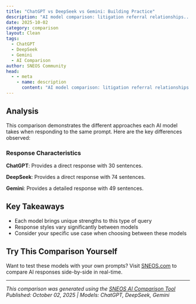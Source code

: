 ```yaml
---
title: "ChatGPT vs DeepSeek vs Gemini: Building Practice"
description: "AI model comparison: litigation referral relationships..."
date: 2025-10-02
category: comparison
layout: Clean
tags:
  - ChatGPT
  - DeepSeek
  - Gemini
  - AI Comparison
author: SNEOS Community
head:
  - - meta
    - name: description
      content: "AI model comparison: litigation referral relationships..."
---
```


<ChatComparison
  title="ChatGPT vs DeepSeek vs Gemini: Building Practice"
  prompt="litigation referral relationships"
  :responses='{
    "ChatGPT": "Litigation referral relationships refer to the professional arrangements and networks through which attorneys, law firms, or legal professionals refer clients to one another specifically for litigation matters. These relationships can be formal or informal and often help lawyers direct clients to specialists who have particular expertise or resources suited to the client\u2019s case.\n\n### Key Aspects of Litigation Referral Relationships:\n\n1. **Purpose**:  \n   To ensure clients receive competent representation by connecting them with attorneys experienced in the relevant area of litigation (e.g., personal injury, commercial disputes, class actions).\n\n2. **Types of Referral Relationships**:  \n   - **Informal Referrals**: Casual or occasional recommendations without formal agreements.  \n   - **Formal Referral Agreements**: Written contracts outlining terms, including fee sharing, responsibilities, and confidentiality.\n\n3. **Ethical Considerations**:  \n   - Must comply with professional conduct rules (e.g., ABA Model Rules of Professional Conduct or jurisdiction-specific rules).  \n   - Generally require full disclosure to the client about the referral and fee arrangements.  \n   - Fee-sharing typically allowed only if the client consents, the division is proportional to services performed, or both attorneys assume joint responsibility for the case.  \n   - Referral fees must not increase client costs unreasonably.\n\n4. **Advantages**:  \n   - Access to specialized expertise.  \n   - Enhanced client service.  \n   - Networking and professional development opportunities for lawyers.\n\n5. **Disadvantages or Risks**:  \n   - Potential conflicts of interest.  \n   - Risk of violating ethical rules if not properly disclosed or managed.  \n   - Possible misunderstandings regarding obligations or fee arrangements.\n\n### Best Practices for Establishing Litigation Referral Relationships:\n\n- Make sure the referring attorney believes the referred attorney is competent in the relevant area.  \n- Disclose the referral and fee-sharing arrangements to the client in writing.  \n- Obtain the client\u2019s informed consent before proceeding.  \n- Document any agreements in writing to avoid misunderstandings.  \n- Ensure compliance with all applicable ethical rules and jurisdictional requirements.\n\nIf you need information on how litigation referral relationships apply in a specific jurisdiction or any sample agreements, feel free to ask!",
    "DeepSeek": "Of course. This is a critical and often misunderstood area of legal ethics. Let\u0027s break down litigation referral relationships, covering what they are, the ethical rules that govern them, the financial arrangements (fee-splitting), and best practices.\n\n### What Are Litigation Referral Relationships?\n\nA litigation referral relationship occurs when one attorney or law firm (the **\u0022Referring Attorney\u0022**) receives a case they are not equipped to handle and sends it to another attorney or firm (the **\u0022Receiving Attorney\u0022**) who has the necessary expertise, resources, or capacity.\n\n**Common Scenarios for Referrals:**\n*   **Lack of Expertise:** A general practitioner gets a complex medical malpractice or securities fraud case.\n*   **Lack of Resources:** A solo attorney gets a massive class action lawsuit that requires a large team and significant financial investment.\n*   **Conflict of Interest:** The attorney has a conflict that prevents them from representing the client.\n*   **Geographical Issues:** The case is in a jurisdiction where the attorney is not licensed.\n\n---\n\n### The Core Ethical Framework: The Rules of Professional Conduct\n\nReferral relationships are strictly governed by state ethics rules, which are largely modeled on the American Bar Association\u0027s Model Rules of Professional Conduct. Violating these rules can lead to disciplinary action.\n\n#### 1. **Competence and Diligence (Rule 1.1 \u0026 1.3)**\n*   **Referring Attorney:** Must still exercise judgment in selecting a competent attorney to handle the client\u0027s matter.\n*   **Receiving Attorney:** Must have the competence and resources to handle the case diligently.\n\n#### 2. **Independent Professional Judgment (Rule 2.1)**\n*   The Referring Attorney\u0027s advice to the client must be in the client\u0027s best interest, not influenced by the potential for a referral fee.\n\n#### 3. **Confidentiality (Rule 1.6)**\n*   The Referring Attorney can only share confidential information about the potential client with the Receiving Attorney **after** obtaining the client\u0027s consent.\n\n#### 4. **Informed Client Consent (Rule 1.5(e) \u0026 Rule 1.4)**\nThis is the most critical rule. The client must be fully informed about and consent to the referral arrangement, **including the financial terms.**\n\n---\n\n### The Financial Aspect: Fee-Splitting and Referral Fees\n\nThis is where most ethical pitfalls lie. A \u0022referral fee\u0022 is a share of the legal fees paid to the Referring Attorney by the Receiving Attorney.\n\n#### The Key Requirements for Ethical Fee-Splitting (under ABA Model Rule 1.5(e)):\n\nFor a referral fee to be ethical, **all** of the following conditions must be met:\n\n1.  **The Fee Must Be Reasonable:** The total fee charged to the client cannot become unreasonable just because it is being split between two lawyers.\n2.  **The Client Must Agree in Writing:** The client must provide **informed consent, confirmed in writing**, to the arrangement and the share each lawyer will receive.\n3.  **The Fee Must Be Proportional to Services Provided or Responsibility Assumed:** This is the trickiest part. The Referring Attorney cannot be a \u0022mere forwarder\u0022 of a case. They must either:\n    *   **Assume Joint Responsibility** for the representation, or\n    *   **Perform Meaningful Services** on the case.\n\n#### What Does \u0022Joint Responsibility\u0022 Mean?\nIt means the Referring Attorney remains ethically and financially responsible for the case\u0027s handling. If the Receiving Attorney commits malpractice, the Referring Attorney could also be held liable. This is a significant obligation, not just a formality.\n\n#### What Constitutes \u0022Meaningful Services\u0022?\nThis goes beyond a single phone call. Examples include:\n*   Consulting on case strategy.\n*   Conducting legal research.\n*   Reviewing pleadings.\n*   Attending depositions or court hearings.\n*   Providing local counsel services.\n*   Regularly communicating with the client.\n\n**Crucial Note:** Some states, like **California**, are much stricter and **prohibit pure referral fees altogether**. In these states, a fee can only be split if it is in proportion to the work actually performed by each lawyer. Always check your specific state\u0027s rules.\n\n---\n\n### Best Practices for Ethical Referral Relationships\n\nTo avoid ethical problems and build successful, long-term referral partnerships, follow these steps:\n\n1.  **Have a Clear Referral Agreement:** The attorneys should have a written agreement outlining the terms, including the fee split, the responsibilities of each party, and how costs will be be handled.\n2.  **Communicate Transparently with the Client:**\n    *   Explain *why* the referral is in their best interest.\n    *   Disclose the nature of the relationship between the two law firms.\n    *   Provide a written disclosure of the fee division and get the client\u0027s signed consent *before* the referral is finalized.\n    *   Ensure the client understands they are the client of *both* firms (if joint responsibility is assumed).\n3.  **Stay Involved (if assuming responsibility):** The Referring Attorney should not disappear. They should remain available to the client and receive periodic updates on the case.\n4.  **Only Refer to Competent Counsel:** Your reputation is on the line. Vet the Receiving Attorney thoroughly for their expertise, track record, and financial stability (especially important in contingency fee cases).\n5.  **Formalize the Client Relationship:** The client should sign a new or amended engagement letter with the Receiving Attorney that clearly outlines the new representation terms.\n\n---\n\n### Common Pitfalls to Avoid\n\n*   **\u0022Pay-to-Play\u0022 or \u0022Case Runner\u0022 Schemes:** Illegally paying non-lawyers (like chiropractors or police officers) for case referrals is strictly prohibited and can lead to disbarment.\n*   **Hidden Referral Fees:** Burying a referral fee in office sharing or other \u0022administrative\u0022 costs is unethical.\n*   **Failing to Get Written Consent:** An oral agreement is not sufficient.\n*   **Referring to an Incompetent Lawyer:** You have a duty to the client to make a reasonable inquiry into the Receiving Attorney\u0027s competence.\n\nIn summary, litigation referral relationships are a vital part of the legal ecosystem, allowing clients to access specialized expertise. However, they must be built on a foundation of **transparency, client consent, and ethical fee-sharing** to protect the client\u0027s interests and the attorneys\u0027 professional standing.",
    "Gemini": "Litigation referral relationships, also known as attorney referral agreements or lawyer referral programs, are arrangements where attorneys or firms connect prospective clients with other attorneys or firms who are better suited to handle their legal needs. These relationships can be formal or informal, and they play a significant role in the legal industry, helping clients find appropriate representation and allowing attorneys to focus on their areas of expertise.\n\nHere\u0027s a breakdown of key aspects of litigation referral relationships:\n\n**Why They Exist:**\n\n*   **Specialization:** Law is a complex field with many specialties. A general practitioner might not have the expertise to handle a complex securities fraud case or a patent infringement lawsuit. Referrals allow lawyers to connect clients with specialists.\n*   **Capacity:** A firm might be at full capacity and unable to take on new cases. Referring a client to another firm ensures the client receives timely legal assistance.\n*   **Geographic Limitations:** Attorneys are usually licensed to practice in specific jurisdictions. If a case arises outside of their licensed jurisdiction, they will refer the client to an attorney licensed in that jurisdiction.\n*   **Conflicts of Interest:** An attorney may have a conflict of interest preventing them from representing a client. Referral allows the client to obtain counsel despite the conflict.\n*   **Client Benefit:** The primary goal is always to ensure the client receives the best possible representation. Referrals facilitate this by connecting clients with attorneys who are a better fit for their specific needs.\n\n**Types of Referral Relationships:**\n\n*   **Formal Referral Networks:** Organized networks or programs operated by bar associations, legal aid societies, or private referral services. These networks typically have specific rules, vetting processes, and fee structures.\n*   **Informal Referrals:** Personal relationships between attorneys who regularly refer cases to each other based on trust and experience.\n*   **Referral Agreements:** Written agreements outlining the terms and conditions of referrals, including referral fees and ethical obligations.\n\n**Key Considerations and Ethical Rules:**\n\n*   **Competence:**  The referring attorney has a duty to refer the client to a competent attorney who can adequately handle the case. Due diligence is required.\n*   **Client Consent:** The referring attorney must obtain the client\u0027s informed consent before referring them to another attorney. The client should understand the reasons for the referral and have the freedom to choose different counsel.\n*   **Confidentiality:** All client information must remain confidential during the referral process.\n*   **Conflict of Interest:** The referring attorney must ensure there is no conflict of interest that would prevent them from making the referral.\n*   **Referral Fees:**  Rules governing referral fees vary by jurisdiction. Generally, referral fees are allowed if:\n    *   The client is informed of the fee-sharing arrangement and consents in writing.\n    *   The total fee is reasonable.\n    *   The fee-sharing arrangement is in proportion to the work performed by each attorney (or some jurisdictions allow division regardless of work performed).\n*   **Advertising and Solicitation:**  Referral services must comply with advertising and solicitation rules. They cannot make false or misleading statements about their services or the attorneys they refer.\n*   **Unauthorized Practice of Law:**  Referral services cannot engage in the unauthorized practice of law, such as providing legal advice or selecting attorneys for clients. Their role is solely to connect clients with attorneys.\n*   **State Bar Rules:**  Attorneys and referral services must comply with the specific rules and regulations of their state bar associations regarding referral relationships.  These rules are intended to protect the public and ensure ethical conduct.\n\n**Benefits of Litigation Referral Relationships:**\n\n*   **For Clients:** Access to specialized legal expertise, increased chances of a successful outcome, and peace of mind knowing they have competent representation.\n*   **For Referring Attorneys:** Strengthened client relationships, increased networking opportunities, potential referral fees, and the ability to focus on their areas of expertise.\n*   **For Receiving Attorneys:** Increased client base, opportunity to handle complex cases, and enhanced professional reputation.\n\n**Potential Risks:**\n\n*   **Improper Referrals:** Referring clients to incompetent or unethical attorneys can harm the client and damage the referring attorney\u0027s reputation.\n*   **Excessive Referral Fees:** Unreasonable referral fees can inflate the cost of legal services and harm the client.\n*   **Conflicts of Interest:**  Failure to identify and address conflicts of interest can lead to ethical violations and legal malpractice.\n*   **Client Dissatisfaction:**  Poor communication or lack of transparency during the referral process can lead to client dissatisfaction.\n\n**Due Diligence for Referring Attorneys:**\n\n*   **Investigate the attorney\u0027s qualifications and experience.**\n*   **Check for disciplinary actions or malpractice claims.**\n*   **Review the attorney\u0027s website and online reviews.**\n*   **Speak with other attorneys who have referred cases to the attorney.**\n*   **Ensure the attorney is properly licensed and insured.**\n*   **Communicate clearly with the client about the reasons for the referral.**\n\n**In conclusion, litigation referral relationships are a common and valuable practice in the legal profession.  However, it\u0027s vital to adhere to ethical rules, prioritize client interests, and conduct due diligence to ensure a positive outcome for all parties involved.**  Consult your state\u0027s rules of professional conduct for specific guidance.\n"
  }'
  published-date="00:30"
/>

## Analysis

This comparison demonstrates the different approaches each AI model takes when responding to the same prompt. Here are the key differences observed:

### Response Characteristics

**ChatGPT**: Provides a direct response with 30 sentences. 

**DeepSeek**: Provides a direct response with 74 sentences. 

**Gemini**: Provides a detailed response with 49 sentences. 

## Key Takeaways

- Each model brings unique strengths to this type of query
- Response styles vary significantly between models
- Consider your specific use case when choosing between these models

## Try This Comparison Yourself

Want to test these models with your own prompts? Visit [SNEOS.com](https://sneos.com) to compare AI responses side-by-side in real-time.

---

*This comparison was generated using the [SNEOS AI Comparison Tool](https://sneos.com)*
*Published: October 02, 2025 | Models: ChatGPT, DeepSeek, Gemini*
